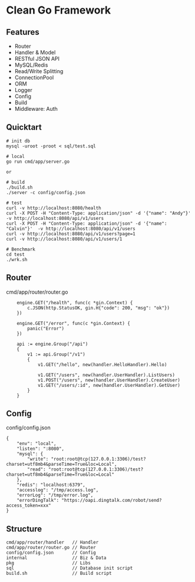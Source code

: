 # Clean Go Framework

## Features
- Router
- Handler & Model
- RESTful JSON API
- MySQL/Redis
- Read/Write Splitting
- ConnectionPool
- ORM
- Logger
- Config
- Build
- Middleware: Auth

## Quicktart
```
# init db
mysql -uroot -proot < sql/test.sql

# local
go run cmd/app/server.go

or

# build
./build.sh
./server -c config/config.json

# test
curl -v http://localhost:8080/health
curl -X POST -H "Content-Type: application/json" -d '{"name": "Andy"}'  -v http://localhost:8080/api/v1/users
curl -X POST -H "Content-Type: application/json" -d '{"name": "Calvin"}'  -v http://localhost:8080/api/v1/users
curl -v http://localhost:8080/api/v1/users?page=1
curl -v http://localhost:8080/api/v1/users/1

# Benchmark
cd test
./wrk.sh
```

## Router
cmd/app/router/router.go
```
	engine.GET("/health", func(c *gin.Context) {
		c.JSON(http.StatusOK, gin.H{"code": 200, "msg": "ok"})
	})

	engine.GET("/error", func(c *gin.Context) {
		panic("Error")
	})

	api := engine.Group("/api")
	{
		v1 := api.Group("/v1")
		{
			v1.GET("/hello", new(handler.HelloHandler).Hello)

			v1.GET("/users", new(handler.UserHandler).ListUsers)
			v1.POST("/users", new(handler.UserHandler).CreateUser)
			v1.GET("/users/:id", new(handler.UserHandler).GetUser)
		}
	}
```

## Config
config/config.json
```
{
    "env": "local",
    "listen": ":8080",
    "mysql": {
        "write": "root:root@tcp(127.0.0.1:3306)/test?charset=utf8mb4&parseTime=True&loc=Local",
        "read": "root:root@tcp(127.0.0.1:3306)/test?charset=utf8mb4&parseTime=True&loc=Local"
    },
    "redis": "localhost:6379",
    "accesslog": "/tmp/access.log",
    "errorLog": "/tmp/error.log",
    "errorDingTalk": "https://oapi.dingtalk.com/robot/send?access_token=xxx"
}
```

## Structure
```
cmd/app/router/handler   // Handler
cmd/app/router/router.go // Router
config/config.json       // Config
internal                 // Biz & Data
pkg                      // Libs
sql                      // Database init script
build.sh                 // Build script
```
